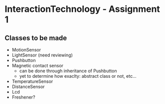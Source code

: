 # InteractionTechnology - Assignment 1

## Classes to be made
- MotionSensor
- LightSensor (need reviewing)
- Pushbutton
- Magnetic contact sensor
    - can be done through inheritance of Pushbutton
    - yet to determine how exaclty: abstract class or not, etc...
- TemperatureSensor
- DistanceSensor
- Lcd
- Freshener?
